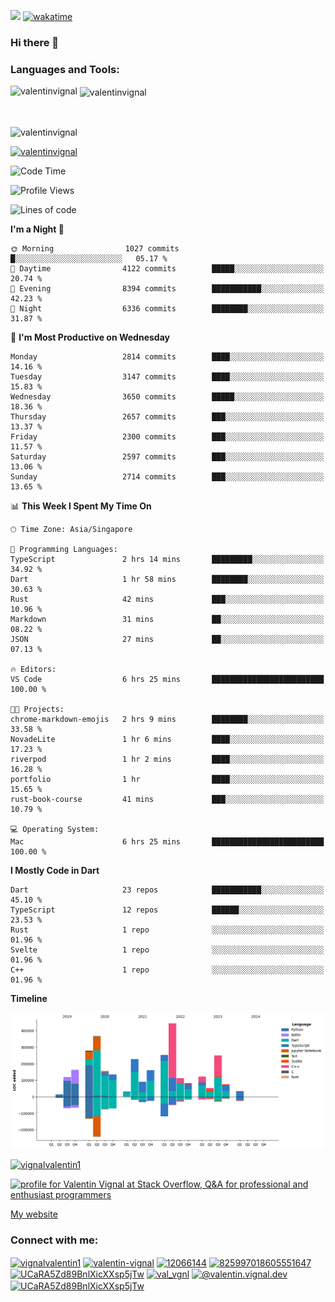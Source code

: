 
![](https://komarev.com/ghpvc/?username=valentinvignal&label=Profile%20views&color=0e75b6&style=flat)
[![wakatime](https://wakatime.com/badge/user/a700230c-ba51-4378-8fbc-fbcb542401ed.svg)](https://wakatime.com/@a700230c-ba51-4378-8fbc-fbcb542401ed)

### Hi there 👋

<h3 align="left">Languages and Tools:</h3>


<p><img align="left" src="https://github-readme-stats.vercel.app/api?username=ValentinVignal&count_private=true&show_icons=true&theme=dark" alt="valentinvignal" /></p>

<p>&nbsp;<img align="center" src="https://github-readme-stats.vercel.app/api/top-langs/?username=ValentinVignal&hide=jupyter%20notebook&layout=compact&theme=dark" alt="valentinvignal" /></p>

<br/>

<p><img align="center" src="https://github-readme-streak-stats.herokuapp.com/?user=valentinvignal&theme=dark" alt="valentinvignal" /></p>


<p align="left"> <a href="https://github.com/ryo-ma/github-profile-trophy"><img src="https://github-profile-trophy.vercel.app/?username=valentinvignal&theme=darkhub" alt="valentinvignal" /></a> </p>

<!--START_SECTION:waka-->
![Code Time](http://img.shields.io/badge/Code%20Time-2%2C362%20hrs%2041%20mins-blue)

![Profile Views](http://img.shields.io/badge/Profile%20Views-0-blue)

![Lines of code](https://img.shields.io/badge/From%20Hello%20World%20I%27ve%20Written-3.2%20million%20lines%20of%20code-blue)

**I'm a Night 🦉** 

```text
🌞 Morning                1027 commits        █░░░░░░░░░░░░░░░░░░░░░░░░   05.17 % 
🌆 Daytime                4122 commits        █████░░░░░░░░░░░░░░░░░░░░   20.74 % 
🌃 Evening                8394 commits        ███████████░░░░░░░░░░░░░░   42.23 % 
🌙 Night                  6336 commits        ████████░░░░░░░░░░░░░░░░░   31.87 % 
```
📅 **I'm Most Productive on Wednesday** 

```text
Monday                   2814 commits        ████░░░░░░░░░░░░░░░░░░░░░   14.16 % 
Tuesday                  3147 commits        ████░░░░░░░░░░░░░░░░░░░░░   15.83 % 
Wednesday                3650 commits        █████░░░░░░░░░░░░░░░░░░░░   18.36 % 
Thursday                 2657 commits        ███░░░░░░░░░░░░░░░░░░░░░░   13.37 % 
Friday                   2300 commits        ███░░░░░░░░░░░░░░░░░░░░░░   11.57 % 
Saturday                 2597 commits        ███░░░░░░░░░░░░░░░░░░░░░░   13.06 % 
Sunday                   2714 commits        ███░░░░░░░░░░░░░░░░░░░░░░   13.65 % 
```


📊 **This Week I Spent My Time On** 

```text
🕑︎ Time Zone: Asia/Singapore

💬 Programming Languages: 
TypeScript               2 hrs 14 mins       █████████░░░░░░░░░░░░░░░░   34.92 % 
Dart                     1 hr 58 mins        ████████░░░░░░░░░░░░░░░░░   30.63 % 
Rust                     42 mins             ███░░░░░░░░░░░░░░░░░░░░░░   10.96 % 
Markdown                 31 mins             ██░░░░░░░░░░░░░░░░░░░░░░░   08.22 % 
JSON                     27 mins             ██░░░░░░░░░░░░░░░░░░░░░░░   07.13 % 

🔥 Editors: 
VS Code                  6 hrs 25 mins       █████████████████████████   100.00 % 

🐱‍💻 Projects: 
chrome-markdown-emojis   2 hrs 9 mins        ████████░░░░░░░░░░░░░░░░░   33.58 % 
NovadeLite               1 hr 6 mins         ████░░░░░░░░░░░░░░░░░░░░░   17.23 % 
riverpod                 1 hr 2 mins         ████░░░░░░░░░░░░░░░░░░░░░   16.28 % 
portfolio                1 hr                ████░░░░░░░░░░░░░░░░░░░░░   15.65 % 
rust-book-course         41 mins             ███░░░░░░░░░░░░░░░░░░░░░░   10.79 % 

💻 Operating System: 
Mac                      6 hrs 25 mins       █████████████████████████   100.00 % 
```

**I Mostly Code in Dart** 

```text
Dart                     23 repos            ███████████░░░░░░░░░░░░░░   45.10 % 
TypeScript               12 repos            ██████░░░░░░░░░░░░░░░░░░░   23.53 % 
Rust                     1 repo              ░░░░░░░░░░░░░░░░░░░░░░░░░   01.96 % 
Svelte                   1 repo              ░░░░░░░░░░░░░░░░░░░░░░░░░   01.96 % 
C++                      1 repo              ░░░░░░░░░░░░░░░░░░░░░░░░░   01.96 % 
```



**Timeline**

![Lines of Code chart](https://raw.githubusercontent.com/ValentinVignal/ValentinVignal/main/assets/bar_graph.png)


<!--END_SECTION:waka-->

<p align="left"> <a href="https://twitter.com/vignalvalentin1" target="blank"><img src="https://img.shields.io/twitter/follow/vignalvalentin1?logo=twitter" alt="vignalvalentin1" /></a> </p>

<a href="https://stackoverflow.com/users/12066144/valentin-vignal"><img src="https://stackexchange.com/users/flair/16694563.png?theme=dark" width="208" height="58" alt="profile for Valentin Vignal at Stack Overflow, Q&amp;A for professional and enthusiast programmers" title="profile for Valentin Vignal at Stack Overflow, Q&amp;A for professional and enthusiast programmers"></a>

[My website](https://valentinvignal.github.io/portfolio/)

<h3 align="left">Connect with me:</h3>
<p align="left">
<a href="https://twitter.com/vignalvalentin1" target="blank"><img align="center" src="https://raw.githubusercontent.com/rahuldkjain/github-profile-readme-generator/master/src/images/icons/Social/twitter.svg" alt="vignalvalentin1" height="30" width="40" /></a>
<a href="https://linkedin.com/in/valentin-vignal" target="blank"><img align="center" src="https://raw.githubusercontent.com/rahuldkjain/github-profile-readme-generator/master/src/images/icons/Social/linked-in-alt.svg" alt="valentin-vignal" height="30" width="40" /></a>
<a href="https://stackoverflow.com/users/12066144" target="blank"><img align="center" src="https://raw.githubusercontent.com/rahuldkjain/github-profile-readme-generator/master/src/images/icons/Social/stack-overflow.svg" alt="12066144" height="30" width="40" /></a>
<a href="https://discordapp.com/users/825997018605551647" target="blank"><img align="center" src="https://raw.githubusercontent.com/rahuldkjain/github-profile-readme-generator/master/src/images/icons/Social/discord.svg" alt="825997018605551647" height="30" width="40" /></a>
<a href="https://www.reddit.com/user/ValentinVignal" target="blank"><img align="center" src="https://raw.githubusercontent.com/rahuldkjain/github-profile-readme-generator/master/src/images/icons/Social/reddit.svg" alt="UCaRA5Zd89BnlXicXXsp5jTw" height="30" width="40" /></a>
<a href="https://instagram.com/valentin_vignal" target="blank"><img align="center" src="https://raw.githubusercontent.com/rahuldkjain/github-profile-readme-generator/master/src/images/icons/Social/instagram.svg" alt="val_vgnl" height="30" width="40" /></a>
<a href="https://medium.com/@valentin.vignal.dev" target="blank"><img align="center" src="https://raw.githubusercontent.com/rahuldkjain/github-profile-readme-generator/master/src/images/icons/Social/medium.svg" alt="@valentin.vignal.dev" height="30" width="40" /></a>
<a href="https://www.youtube.com/channel/UCaRA5Zd89BnlXicXXsp5jTw" target="blank"><img align="center" src="https://raw.githubusercontent.com/rahuldkjain/github-profile-readme-generator/master/src/images/icons/Social/youtube.svg" alt="UCaRA5Zd89BnlXicXXsp5jTw" height="30" width="40" /></a>
</p>


